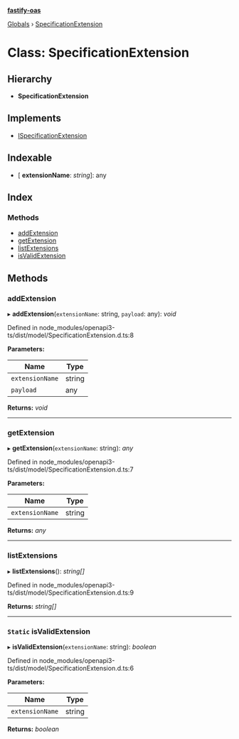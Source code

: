 **[fastify-oas](../README.md)**

[Globals](../README.md) › [SpecificationExtension](specificationextension.md)

# Class: SpecificationExtension

## Hierarchy

* **SpecificationExtension**

## Implements

* [ISpecificationExtension](../interfaces/ispecificationextension.md)

## Indexable

* \[ **extensionName**: *string*\]: any

## Index

### Methods

* [addExtension](specificationextension.md#addextension)
* [getExtension](specificationextension.md#getextension)
* [listExtensions](specificationextension.md#listextensions)
* [isValidExtension](specificationextension.md#static-isvalidextension)

## Methods

###  addExtension

▸ **addExtension**(`extensionName`: string, `payload`: any): *void*

Defined in node_modules/openapi3-ts/dist/model/SpecificationExtension.d.ts:8

**Parameters:**

Name | Type |
------ | ------ |
`extensionName` | string |
`payload` | any |

**Returns:** *void*

___

###  getExtension

▸ **getExtension**(`extensionName`: string): *any*

Defined in node_modules/openapi3-ts/dist/model/SpecificationExtension.d.ts:7

**Parameters:**

Name | Type |
------ | ------ |
`extensionName` | string |

**Returns:** *any*

___

###  listExtensions

▸ **listExtensions**(): *string[]*

Defined in node_modules/openapi3-ts/dist/model/SpecificationExtension.d.ts:9

**Returns:** *string[]*

___

### `Static` isValidExtension

▸ **isValidExtension**(`extensionName`: string): *boolean*

Defined in node_modules/openapi3-ts/dist/model/SpecificationExtension.d.ts:6

**Parameters:**

Name | Type |
------ | ------ |
`extensionName` | string |

**Returns:** *boolean*
